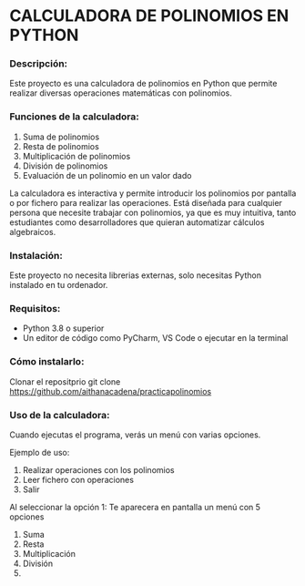# **CALCULADORA DE POLINOMIOS EN PYTHON**


### **Descripción:**

Este proyecto es una calculadora de polinomios en Python que permite
realizar diversas operaciones matemáticas con polinomios. 

### **Funciones de la calculadora:**

1. Suma de polinomios 
2. Resta de polinomios 
3. Multiplicación de polinomios
4. División de polinomios
5. Evaluación de un polinomio en un valor dado

La calculadora es interactiva y permite introducir los polinomios por pantalla o 
por fichero para realizar las operaciones. Está diseñada para cualquier persona que 
necesite trabajar con polinomios, ya que es muy intuitiva, tanto estudiantes como desarrolladores 
que quieran automatizar cálculos algebraicos. 


### **Instalación:** 

Este proyecto no necesita librerias externas, solo necesitas Python instalado en tu ordenador. 

### **Requisitos:** 
- Python 3.8 o superior
- Un editor de código como PyCharm, VS Code o ejecutar en la terminal

### **Cómo instalarlo:**

Clonar el repositprio
git clone  https://github.com/aithanacadena/practicapolinomios

### **Uso de la calculadora:** 

Cuando ejecutas el programa, verás un menú con varias opciones.

Ejemplo de uso:
1. Realizar operaciones con los polinomios
2. Leer fichero con operaciones
3. Salir

Al seleccionar la opción 1:
Te aparecera en pantalla un menú con 5 opciones
1. Suma
2. Resta
3. Multiplicación 
4. División
5. 


